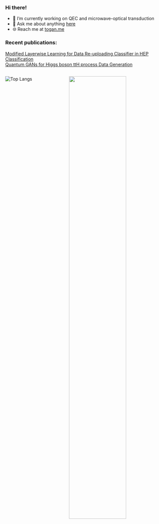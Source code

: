 ### Hi there!


- 🔭 I’m currently working on QEC and microwave-optical transduction
- 💬 Ask me about anything [here](https://github.com/T0gan/T0gan/issues)
- 🌐 Reach me at [togan.me](https://togan.me)

### Recent publications:
[Modified Layerwise Learning for Data Re-uploading Classifier in HEP Classification](https://ieeexplore.ieee.org/document/9605291)                     
[Quantum GANs for Higgs boson ttH process Data Generation](https://zenodo.org/record/5577410#.YaonH9BBxPY)

##
<p>
  <img width="60%" align="right" src="https://github-readme-stats.vercel.app/api?username=T0gan&show_icons=true&hide_border=true" />
</p>

![Top Langs](https://github-readme-stats.vercel.app/api/top-langs/?username=T0gan&hide=html)
